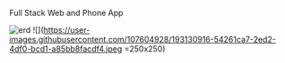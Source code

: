 Full Stack Web and Phone App



![erd](https://user-images.githubusercontent.com/107604928/193130481-02bc85eb-9c5a-48d8-b928-96da9dca82a1.png)
![](https://user-images.githubusercontent.com/107604928/193130916-54261ca7-2ed2-4df0-bcd1-a85bb8facdf4.jpeg =250x250)
